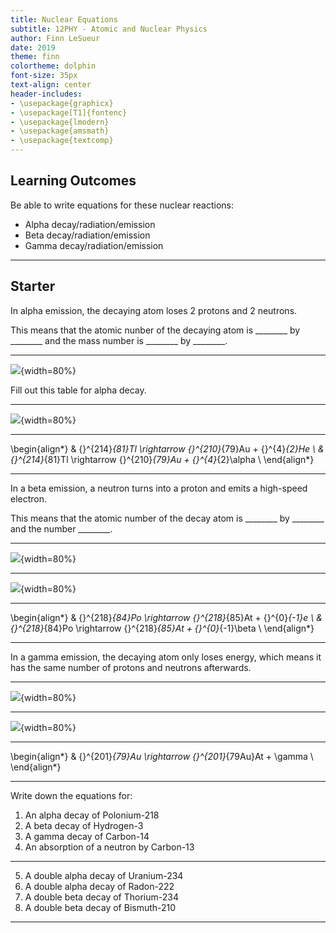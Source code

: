 ```yaml
---
title: Nuclear Equations
subtitle: 12PHY - Atomic and Nuclear Physics
author: Finn LeSueur
date: 2019
theme: finn
colortheme: dolphin
font-size: 35px
text-align: center
header-includes:
- \usepackage{graphicx}
- \usepackage[T1]{fontenc}
- \usepackage{lmodern}
- \usepackage{amsmath}
- \usepackage{textcomp}
---
```


## Learning Outcomes

Be able to write equations for these nuclear reactions:

- Alpha decay/radiation/emission
- Beta decay/radiation/emission
- Gamma decay/radiation/emission

---

## Starter

In alpha emission, the decaying atom loses 2 protons and 2 neutrons.

This means that the atomic nunber of the decaying atom is ________ by ________ and the mass number is ________ by ________.

---

![](assets/4-a-decay-table-1.png){width=80%}

<aside class="notes">
    Fill out this table for alpha decay.
</aside>

---

![](assets/4-a-decay-table-2.png){width=80%}

---

\begin{align*}
    & {}^{214}_{81}Tl \rightarrow {}^{210}_{79}Au + {}^{4}_{2}He \\
    & {}^{214}_{81}Tl \rightarrow {}^{210}_{79}Au + {}^{4}_{2}\alpha \\
\end{align*}

---

In a beta emission, a neutron turns into a proton and emits a high-speed electron.

This means that the atomic number of the decay atom is ________ by ________ and the number ________.

---

![](assets/4-b-decay-table-1.png){width=80%}

---

![](assets/4-b-decay-table-2.png){width=80%}

---

\begin{align*}
    & {}^{218}_{84}Po \rightarrow {}^{218}_{85}At + {}^{0}_{-1}e \\
    & {}^{218}_{84}Po \rightarrow {}^{218}_{85}At + {}^{0}_{-1}\beta \\
\end{align*}

---

In a gamma emission, the decaying atom only loses energy, which means it has the same number of protons and neutrons afterwards.

---

![](assets/4-g-decay-table-1.png){width=80%}

---

![](assets/4-g-decay-table-2.png){width=80%}

---

\begin{align*}
    & {}^{201}_{79}Au \rightarrow {}^{201}_{79Au}At + \gamma \\
\end{align*}

---

Write down the equations for:

1. An alpha decay of Polonium-218
2. A beta decay of Hydrogen-3
3. A gamma decay of Carbon-14
4. An absorption of a neutron by Carbon-13

---

5. A double alpha decay of Uranium-234
6. A double alpha decay of Radon-222
7. A double beta decay of Thorium-234
8. A double beta decay of Bismuth-210

---
